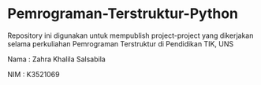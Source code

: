# Pemrograman-Terstruktur-Python
Repository ini digunakan untuk mempublish project-project yang dikerjakan selama perkuliahan Pemrograman Terstruktur di Pendidikan TIK, UNS

Nama : Zahra Khalila Salsabila

NIM : K3521069

